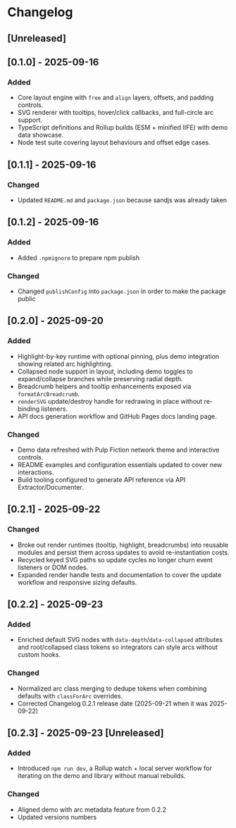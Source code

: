 # Changelog

## [Unreleased]

## [0.1.0] - 2025-09-16

### Added
- Core layout engine with `free` and `align` layers, offsets, and padding controls.
- SVG renderer with tooltips, hover/click callbacks, and full-circle arc support.
- TypeScript definitions and Rollup builds (ESM + minified IIFE) with demo data showcase.
- Node test suite covering layout behaviours and offset edge cases.

## [0.1.1] - 2025-09-16

### Changed
- Updated `README.md` and `package.json` because sandjs was already taken

## [0.1.2] - 2025-09-16

### Added
- Added `.npmignore` to prepare npm publish

### Changed
- Changed `publishConfig` into `package.json` in order to make the package public

## [0.2.0] - 2025-09-20

### Added
- Highlight-by-key runtime with optional pinning, plus demo integration showing related arc highlighting.
- Collapsed node support in layout, including demo toggles to expand/collapse branches while preserving radial depth.
- Breadcrumb helpers and tooltip enhancements exposed via `formatArcBreadcrumb`.
- `renderSVG` update/destroy handle for redrawing in place without re-binding listeners.
- API docs generation workflow and GitHub Pages docs landing page.

### Changed
- Demo data refreshed with Pulp Fiction network theme and interactive controls.
- README examples and configuration essentials updated to cover new interactions.
- Build tooling configured to generate API reference via API Extractor/Documenter.

## [0.2.1] - 2025-09-22

### Changed
- Broke out render runtimes (tooltip, highlight, breadcrumbs) into reusable modules and persist them across updates to avoid re-instantiation costs.
- Recycled keyed SVG paths so update cycles no longer churn event listeners or DOM nodes.
- Expanded render handle tests and documentation to cover the update workflow and responsive sizing defaults.

## [0.2.2] - 2025-09-23

### Added
- Enriched default SVG nodes with `data-depth`/`data-collapsed` attributes and root/collapsed class tokens so integrators can style arcs without custom hooks.

### Changed
- Normalized arc class merging to dedupe tokens when combining defaults with `classForArc` overrides.
- Corrected Changelog 0.2.1 release date (2025-09-21 when it was 2025-09-22)

## [0.2.3] - 2025-09-23 [Unreleased]

### Added
- Introduced `npm run dev`, a Rollup watch + local server workflow for iterating on the demo and library without manual rebuilds.

### Changed
- Aligned demo with arc metadata feature from 0.2.2
- Updated versions numbers
